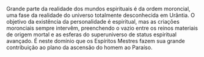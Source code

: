 ﻿Grande parte da realidade dos mundos espirituais é da ordem moroncial, uma fase da realidade do universo totalmente desconhecida em Urântia. O objetivo da existência da personalidade é espiritual, mas as criações moronciais sempre  intervêm,  preenchendo o vazio entre os reinos materiais de origem mortal e as esferas do superuniverso de status espiritual avançado. É neste domínio que os Espíritos Mestres fazem sua grande contribuição ao plano da ascensão do homem ao Paraíso.